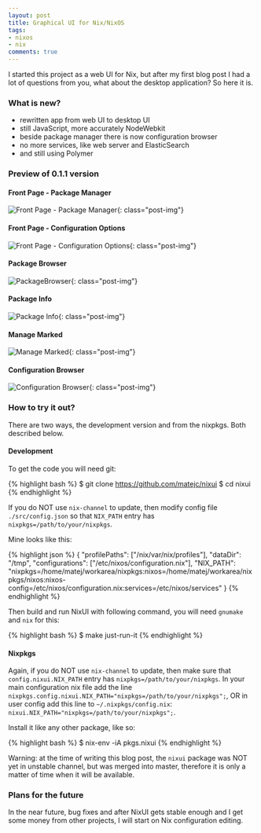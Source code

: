 ```yaml
---
layout: post
title: Graphical UI for Nix/NixOS
tags:
- nixos
- nix
comments: true
---
```


I started this project as a web UI for Nix, but after my first blog post I had a lot of questions from you, what about the desktop application? So here it is.


### What is new?

 - rewritten app from web UI to desktop UI
 - still JavaScript, more accurately NodeWebkit
 - beside package manager there is now configuration browser
 - no more services, like web server and ElasticSearch
 - and still using Polymer


### Preview of 0.1.1 version

#### Front Page - Package Manager

![Front Page - Package Manager](/img/post/nixui/FrontPage-PackageManager.jpg){: class="post-img"}


#### Front Page - Configuration Options

![Front Page - Configuration Options](/img/post/nixui/FrontPage-ConfigurationOptions.jpg){: class="post-img"}


#### Package Browser

![PackageBrowser](/img/post/nixui/PackageBrowser.jpg){: class="post-img"}


#### Package Info

![Package Info](/img/post/nixui/PackageInfo.jpg){: class="post-img"}


#### Manage Marked

![Manage Marked](/img/post/nixui/ManageMarked.jpg){: class="post-img"}


#### Configuration Browser

![Configuration Browser](/img/post/nixui/ConfigurationBrowser.jpg){: class="post-img"}


### How to try it out?

There are two ways, the development version and from the nixpkgs. Both described below.


#### Development

To get the code you will need git:

{% highlight bash %}
$ git clone https://github.com/matejc/nixui
$ cd nixui
{% endhighlight %}

If you do NOT use `nix-channel` to update, then modify config file `./src/config.json` so that `NIX_PATH` entry has `nixpkgs=/path/to/your/nixpkgs`.

Mine looks like this:

{% highlight json %}
{
    "profilePaths": ["/nix/var/nix/profiles"],
    "dataDir": "/tmp",
    "configurations": ["/etc/nixos/configuration.nix"],
    "NIX_PATH": "nixpkgs=/home/matej/workarea/nixpkgs:nixos=/home/matej/workarea/nixpkgs/nixos:nixos-config=/etc/nixos/configuration.nix:services=/etc/nixos/services"
}
{% endhighlight %}

Then build and run NixUI with following command, you will need `gnumake` and `nix` for this:

{% highlight bash %}
$ make just-run-it
{% endhighlight %}


#### Nixpkgs

Again, if you do NOT use `nix-channel` to update, then make sure that `config.nixui.NIX_PATH` entry has `nixpkgs=/path/to/your/nixpkgs`.
In your main configuration nix file add the line `nixpkgs.config.nixui.NIX_PATH="nixpkgs=/path/to/your/nixpkgs";`, OR in user config add this line to `~/.nixpkgs/config.nix`: `nixui.NIX_PATH="nixpkgs=/path/to/your/nixpkgs";`.

Install it like any other package, like so:

{% highlight bash %}
$ nix-env -iA pkgs.nixui
{% endhighlight %}

Warning: at the time of writing this blog post, the `nixui` package was NOT yet in unstable channel, but was merged into master, therefore it is only a matter of time when it will be available.


### Plans for the future

In the near future, bug fixes and after NixUI gets stable enough and I get some money from other projects, I will start on Nix configuration editing.
